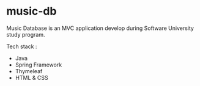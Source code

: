 # music-db
Music Database is an MVC application develop during Software University study program.

Tech stack :

- Java
- Spring Framework
- Thymeleaf
- HTML & CSS
